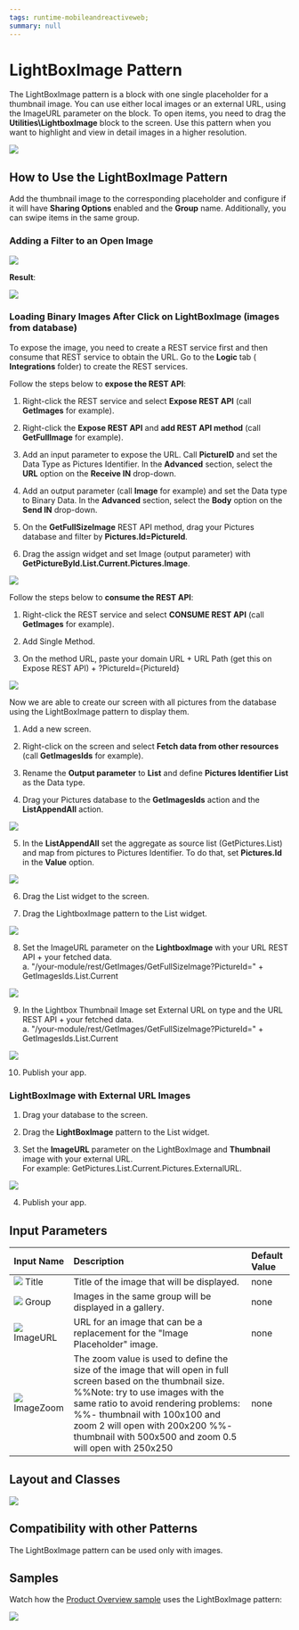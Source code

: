 ```yaml
---
tags: runtime-mobileandreactiveweb;
summary: null
---
```


# LightBoxImage Pattern

The LightBoxImage pattern is a block with one single placeholder for a thumbnail image. You can use either local images or an external URL, using the ImageURL parameter on the block. To open items, you need to drag the **Utilities\LightboxImage** block to the screen. Use this pattern when you want to highlight and view in detail images in a higher resolution.

![](../../../../../.gitbook/assets/2017_10_31_15_46_43_lighboximage_documentation_google_docs.png)

## How to Use the LightBoxImage Pattern

Add the thumbnail image to the corresponding placeholder and configure if it will have **Sharing Options** enabled and the **Group** name. Additionally, you can swipe items in the same group.

### Adding a Filter to an Open Image

![](../../../../../.gitbook/assets/light_box_add_filter.png)

**Result**:

![](../../../../../.gitbook/assets/lightbox_filter.gif)

### Loading Binary Images After Click on LightBoxImage \(images from database\)

To expose the image, you need to create a REST service first and then consume that REST service to obtain the URL. Go to the **Logic** tab \( **Integrations** folder\) to create the REST services.

Follow the steps below to **expose the REST API**:

1. Right-click the REST service and select **Expose REST API** \(call **GetImages** for example\).

2. Right-click the **Expose REST API** and **add REST API method** \(call **GetFullImage** for example\).

3. Add an input parameter to expose the URL. Call **PictureID** and set the Data Type as Pictures Identifier. In the **Advanced** section, select the **URL** option on the **Receive IN** drop-down.

4. Add an output parameter \(call **Image** for example\) and set the Data type to Binary Data. In the **Advanced** section, select the **Body** option on the **Send IN** drop-down.

5. On the **GetFullSizeImage** REST API method, drag your Pictures database and filter by **Pictures.Id=PictureId**.

6. Drag the assign widget and set Image \(output parameter\) with **GetPictureById.List.Current.Pictures.Image**.

![](../../../../../.gitbook/assets/2017_10_31_15_48_17_lighboximage_documentation_google_docs.png)

Follow the steps below to **consume the REST API**:

1. Right-click the REST service and select **CONSUME REST API** \(call **GetImages** for example\).

2. Add Single Method.

3. On the method URL, paste your domain URL + URL Path \(get this on Expose REST API\) + ?PictureId={PictureId}

![](../../../../../.gitbook/assets/2017_10_31_15_48_32_lighboximage_documentation_google_docs.png)

Now we are able to create our screen with all pictures from the database using the LightBoxImage pattern to display them.

1. Add a new screen.

2. Right-click on the screen and select **Fetch data from other resources** \(call **GetImagesIds** for example\).

3. Rename the **Output parameter** to **List** and define **Pictures Identifier List** as the Data type.

4. Drag your Pictures database to the **GetImagesIds** action and the **ListAppendAll** action.

![](../../../../../.gitbook/assets/2017_10_31_15_48_55_lighboximage_documentation_google_docs.png)

5. In the **ListAppendAll** set the aggregate as source list \(GetPictures.List\) and map from pictures to Pictures Identifier. To do that, set **Pictures.Id** in the **Value** option.

![](../../../../../.gitbook/assets/2017_10_31_15_50_07_lighboximage_documentation_google_docs.png)

6. Drag the List widget to the screen.

7. Drag the LightboxImage pattern to the List widget.

![](../../../../../.gitbook/assets/2017_10_31_15_50_22_lighboximage_documentation_google_docs.png)

8. Set the ImageURL parameter on the **LightboxImage** with your URL REST API + your fetched data.  
a. "/your-module/rest/GetImages/GetFullSizeImage?PictureId=" + GetImagesIds.List.Current

![](../../../../../.gitbook/assets/2017_10_31_15_50_52_lighboximage_documentation_google_docs.png)

9. In the Lightbox Thumbnail Image set External URL on type and the URL REST API + your fetched data.  
a. "/your-module/rest/GetImages/GetFullSizeImage?PictureId=" + GetImagesIds.List.Current

![](../../../../../.gitbook/assets/2017_10_31_15_51_12_lighboximage_documentation_google_docs.png)

10. Publish your app.

### LightBoxImage with External URL Images

1. Drag your database to the screen.

2. Drag the **LightBoxImage** pattern to the List widget.

3. Set the **ImageURL** parameter on the LightBoxImage and **Thumbnail** image with your external URL.  
For example: GetPictures.List.Current.Pictures.ExternalURL.

![](../../../../../.gitbook/assets/2017_10_31_15_51_44_lighboximage_documentation_google_docs.png)

4. Publish your app.

## Input Parameters

| **Input Name** | **Description** | **Default Value** |
| :--- | :--- | :--- |
| ![](../../../../../.gitbook/assets/input%20%281%29.png) Title | Title of the image that will be displayed. | none |
| ![](../../../../../.gitbook/assets/input%20%281%29.png) Group | Images in the same group will be displayed in a gallery. | none |
| ![](../../../../../.gitbook/assets/input%20%281%29.png) ImageURL | URL for an image that can be a replacement for the "Image Placeholder" image. | none |
| ![](../../../../../.gitbook/assets/input%20%281%29.png) ImageZoom | The zoom value is used to define the size of the image that will open in full screen based on the thumbnail size. %%Note: try to use images with the same ratio to avoid rendering problems:  %%- thumbnail with 100x100 and zoom 2 will open with 200x200  %%- thumbnail with 500x500 and zoom 0.5 will open with 250x250 | none |

## Layout and Classes

![](../../../../../.gitbook/assets/2017_10_31_15_47_39_lighboximage_documentation_google_docs.png)

## Compatibility with other Patterns

The LightBoxImage pattern can be used only with images.

## Samples

Watch how the [Product Overview sample](https://silkui.outsystems.com/Samples_Mobile.aspx#Mobile_Details-Samples_ProductOverview) uses the LightBoxImage pattern:

![](../../../../../.gitbook/assets/sample_lightboximage.gif)

